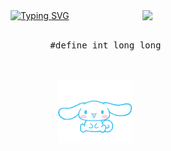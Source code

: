 <div align="center">
<img src="https://raw.githubusercontent.com/sunrayito/sunrayito/main/assets/mikusigma.png" width="35%" align="right" />
<a href="https://git.io/typing-svg"><img src="https://readme-typing-svg.demolab.com?font=comic+sans&pause=1000&color=F758C4&width=435&lines=+haiiiii+%5E_%5E+hi!!+hiiiiii+%3C3+haiiiiii+hii+%3A3" alt="Typing SVG" /></a>
<br><br>
<pre>
    #define int long long
</pre>
<br><br>
<img src="https://raw.githubusercontent.com/sunrayito/sunrayito/main/assets/cinnamoroll.gif" height="100" />
<br><br><br>
    


</div>